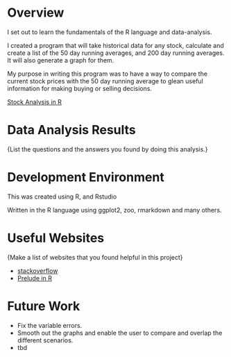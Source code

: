 # Overview

I set out to learn the fundamentals of the R language and data-analysis.

I created a program that will take historical data for any stock, calculate and create a list of the 50 day running averages, and 200 day running averages. It will also generate a graph for them. 

My purpose in writing this program was to have a way to compare the current stock prices with the 50 day running average to glean useful information for making buying or selling decisions. 

[Stock Analysis in R](https://youtu.be/i3DikhF59xQ)

# Data Analysis Results

{List the questions and the answers you found by doing this analysis.}

# Development Environment

This was created using R, and Rstudio

Written in the R language using ggplot2, zoo, rmarkdown and many others. 

# Useful Websites

{Make a list of websites that you found helpful in this project}
* [stackoverflow](http://stackoverflow.com)
* [Prelude in R](http://preludeinr.com)

# Future Work

* Fix the variable errors. 
* Smooth out the graphs and enable the user to compare and overlap the different scenarios. 
* tbd
